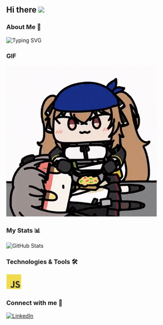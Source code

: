 ## Hi there <img src="https://media.giphy.com/media/hvRJCLFzcasrR4ia7z/giphy.gif" width="25px">

<!--
**tranbinhminh1403/tranbinhminh1403** is a ✨ _special_ ✨ repository because its `README.md` (this file) appears on your GitHub profile.

Here are some ideas to get you started:

- 🔭 I'm currently working on ...
- 🌱 I'm currently learning ...
- 👯 I'm looking to collaborate on ...
- 🤔 I'm looking for help with ...
- 💬 Ask me about ...
- 📫 How to reach me: ...
- 😄 Pronouns: ...
- ⚡ Fun fact: ...
-->

### About Me 🚀
![Typing SVG](https://readme-typing-svg.herokuapp.com?font=Fira+Code&pause=1000&width=435&lines=Full+Stack+Developer;Always+learning+new+things)

### GIF
![GIF](./gif/9uw0qxjreyqe1.gif)

### My Stats 📊
![GitHub Stats](https://github-readme-stats.vercel.app/api?username=tranbinhminh1403&show_icons=true&theme=radical)

### Technologies & Tools 🛠️
<p align="left">
<img src="https://raw.githubusercontent.com/devicons/devicon/master/icons/javascript/javascript-original.svg" alt="javascript" width="40" height="40"/>
<!-- Add more technology icons as needed -->
</p>

### Connect with me 🤝
[![LinkedIn](https://img.shields.io/badge/-LinkedIn-blue?style=flat-square&logo=Linkedin&logoColor=white&link=YOUR_LINKEDIN_URL)](YOUR_LINKEDIN_URL)
